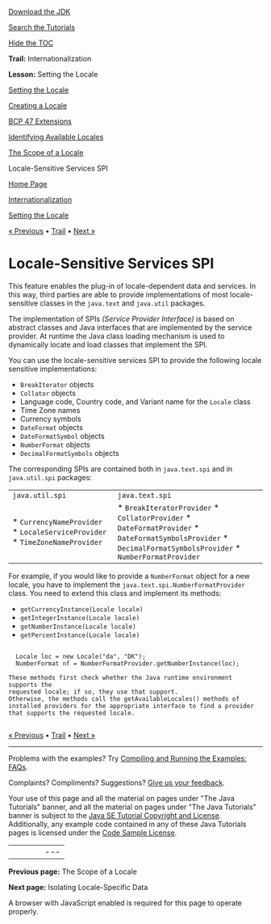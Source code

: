 [Download
the JDK](http://java.sun.com/javase/6/download.jsp)
  
[Search the
Tutorials](../../search.html)
  
[Hide the TOC](javascript:toggleLeft())

**Trail:** Internationalization
  
**Lesson:** Setting the Locale

[Setting the Locale](index.html)

[Creating a Locale](create.html)

[BCP 47 Extensions](extensions.html)

[Identifying Available Locales](identify.html)

[The Scope of a Locale](scope.html)

Locale-Sensitive Services SPI

[Home Page](../../index.html)
>
[Internationalization](../index.html)
>
[Setting the Locale](index.html)

[« Previous](scope.html) • [Trail](../TOC.html) • [Next »](../resbundle/index.html)

# Locale-Sensitive Services SPI

This feature enables the plug-in of locale-dependent data and services. In this
way, third parties are able to provide implementations of most locale-sensitive
classes in the `java.text` and `java.util` packages.

The implementation of SPIs *(Service Provider Interface)*
is based on abstract classes and Java interfaces that are implemented by the service provider. At
runtime the Java class loading mechanism is used to dynamically locate and load
classes that implement the SPI.  

You can use the locale-sensitive services SPI to provide the following locale
sensitive implementations:

* `BreakIterator` objects
* `Collator` objects
* Language code, Country code, and Variant name for the `Locale` class
* Time Zone names
* Currency symbols
* `DateFormat` objects
* `DateFormatSymbol` objects
* `NumberFormat` objects
* `DecimalFormatSymbols` objects

The corresponding SPIs are contained both in `java.text.spi`
and in `java.util.spi` packages:

|  |  |
| --- | --- |
| `java.util.spi` | `java.text.spi` |
| * `CurrencyNameProvider` * `LocaleServiceProvider` * `TimeZoneNameProvider` | * `BreakIteratorProvider` * `CollatorProvider` * `DateFormatProvider` * `DateFormatSymbolsProvider` * `DecimalFormatSymbolsProvider` * `NumberFormatProvider` |

For example, if you would like to provide a `NumberFormat` object for a new
locale, you have to implement the `java.text.spi.NumberFormatProvider`
class. You need to extend this class and implement its methods:

* `getCurrencyInstance(Locale locale)`
* `getIntegerInstance(Locale locale)`
* `getNumberInstance(Locale locale)`
* `getPercentInstance(Locale locale)`

```

  Locale loc = new Locale("da", "DK");
  NumberFormat nf = NumberFormatProvider.getNumberInstance(loc);

These methods first check whether the Java runtime environment supports the 
requested locale; if so, they use that support. 
Otherwise, the methods call the getAvailableLocales() methods of 
installed providers for the appropriate interface to find a provider 
that supports the requested locale.


```

[« Previous](scope.html)
•
[Trail](../TOC.html)
•
[Next »](../resbundle/index.html)

---

Problems with the examples? Try [Compiling and Running
the Examples: FAQs](../../information/run-examples.html).
  
Complaints? Compliments? Suggestions? [Give
us your feedback](http://download.oracle.com/javase/feedback.html).

Your use of this page and all the material on pages under "The Java Tutorials" banner,
and all the material on pages under "The Java Tutorials" banner is subject to the [Java SE Tutorial Copyright
and License](../../information/license.html).
Additionally, any example code contained in any of these Java
Tutorials pages is licensed under the
[Code
Sample License](http://developers.sun.com/license/berkeley_license.html).

|  |  |  |  |  |
| --- | --- | --- | --- | --- |
| |  |  | | --- | --- | | duke image | Oracle logo | | [About Oracle](http://www.oracle.com/us/corporate/index.html) | [Oracle Technology Network](http://www.oracle.com/technology/index.html) | [Terms of Service](https://www.samplecode.oracle.com/servlets/CompulsoryClickThrough?type=TermsOfService) | Copyright © 1995, 2011 Oracle and/or its affiliates. All rights reserved. |

**Previous page:** The Scope of a Locale
  
**Next page:** Isolating Locale-Specific Data




A browser with JavaScript enabled is required for this page to operate properly.
